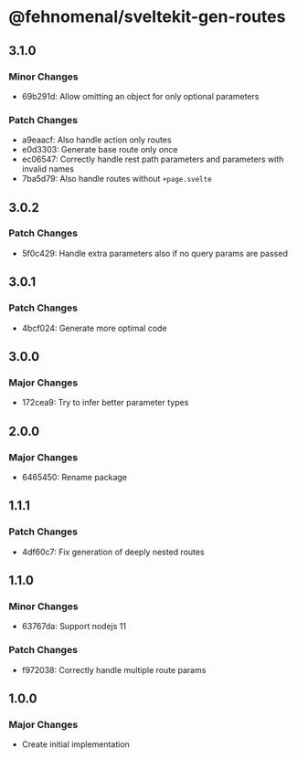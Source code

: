 # @fehnomenal/sveltekit-gen-routes

## 3.1.0

### Minor Changes

- 69b291d: Allow omitting an object for only optional parameters

### Patch Changes

- a9eaacf: Also handle action only routes
- e0d3303: Generate base route only once
- ec06547: Correctly handle rest path parameters and parameters with invalid names
- 7ba5d79: Also handle routes without `+page.svelte`

## 3.0.2

### Patch Changes

- 5f0c429: Handle extra parameters also if no query params are passed

## 3.0.1

### Patch Changes

- 4bcf024: Generate more optimal code

## 3.0.0

### Major Changes

- 172cea9: Try to infer better parameter types

## 2.0.0

### Major Changes

- 6465450: Rename package

## 1.1.1

### Patch Changes

- 4df60c7: Fix generation of deeply nested routes

## 1.1.0

### Minor Changes

- 63767da: Support nodejs 11

### Patch Changes

- f972038: Correctly handle multiple route params

## 1.0.0

### Major Changes

- Create initial implementation
